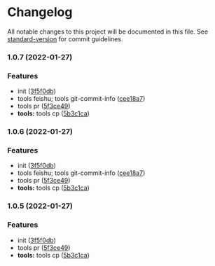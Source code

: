 # Changelog

All notable changes to this project will be documented in this file. See [standard-version](https://github.com/conventional-changelog/standard-version) for commit guidelines.

### 1.0.7 (2022-01-27)


### Features

* init ([3f5f0db](https://github.com/ajaxlinux1234/fe-tools/commit/3f5f0db6b05c23ba0232a453fa64751e68d7d9cb))
* tools feishu; tools git-commit-info ([cee18a7](https://github.com/ajaxlinux1234/fe-tools/commit/cee18a7d1c75e698f4b932b28f942240701317bc))
* tools pr ([5f3ce49](https://github.com/ajaxlinux1234/fe-tools/commit/5f3ce4930106880a13aed862cc8d11ec522067fe))
* **tools:** tools cp ([5b3c1ca](https://github.com/ajaxlinux1234/fe-tools/commit/5b3c1ca94e50d5b33acb6a2d4ba438f9ddc37412))

### 1.0.6 (2022-01-27)


### Features

* init ([3f5f0db](https://github.com/ajaxlinux1234/fe-tools/commit/3f5f0db6b05c23ba0232a453fa64751e68d7d9cb))
* tools feishu; tools git-commit-info ([cee18a7](https://github.com/ajaxlinux1234/fe-tools/commit/cee18a7d1c75e698f4b932b28f942240701317bc))
* tools pr ([5f3ce49](https://github.com/ajaxlinux1234/fe-tools/commit/5f3ce4930106880a13aed862cc8d11ec522067fe))
* **tools:** tools cp ([5b3c1ca](https://github.com/ajaxlinux1234/fe-tools/commit/5b3c1ca94e50d5b33acb6a2d4ba438f9ddc37412))

### 1.0.5 (2022-01-27)


### Features

* init ([3f5f0db](https://github.com/ajaxlinux1234/fe-tools/commit/3f5f0db6b05c23ba0232a453fa64751e68d7d9cb))
* tools pr ([5f3ce49](https://github.com/ajaxlinux1234/fe-tools/commit/5f3ce4930106880a13aed862cc8d11ec522067fe))
* **tools:** tools cp ([5b3c1ca](https://github.com/ajaxlinux1234/fe-tools/commit/5b3c1ca94e50d5b33acb6a2d4ba438f9ddc37412))
